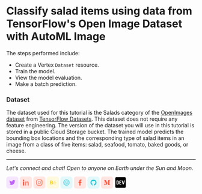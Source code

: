 # Classify salad items using data from TensorFlow's Open Image Dataset with AutoML Image

The steps performed include:

- Create a Vertex `Dataset` resource.
- Train the model.
- View the model evaluation.
- Make a batch prediction.


### Dataset

The dataset used for this tutorial is the Salads category of the [OpenImages dataset](https://www.tensorflow.org/datasets/catalog/open_images_v4) from [TensorFlow Datasets](https://www.tensorflow.org/datasets/catalog/overview). This dataset does not require any feature engineering. The version of the dataset you will use in this tutorial is stored in a public Cloud Storage bucket. The trained model predicts the bounding box locations and the corresponding type of salad items in an image from a class of five items: salad, seafood, tomato, baked goods, or cheese.

--------------------------------------------------------------------------------

_Let's connect and chat! Open to anyone on Earth under the Sun and Moon._

[![](https://github.com/paulycloud/paulycloud/blob/main/assets/twitter.png)](https://twitter.com/paulycloud) [![](https://github.com/paulycloud/paulycloud/blob/main/assets/linkedin.png)](https://www.linkedin.com/in/paulmkamau/) [![](https://github.com/paulycloud/paulycloud/blob/main/assets/insta.png)](https://www.instagram.com/paulykamau) [![](https://github.com/paulycloud/paulycloud/blob/main/assets/behance.png)](https://www.behance.net/paulycloud) [![](https://github.com/paulycloud/paulycloud/blob/main/assets/dribbble.png)](https://dribbble.com/paulycloud) [![](https://github.com/paulycloud/paulycloud/blob/main/assets/facebook.png)](https://www.facebook.com/paul.m.kamau.3/) [![](https://github.com/paulycloud/paulycloud/blob/main/assets/github.png)](https://github.com/paulycloud) [![](https://github.com/paulycloud/paulycloud/blob/main/assets/medium.png)](https://medium.com/@paulkamau) [![](https://github.com/paulycloud/paulycloud/blob/main/assets/dev.png)](https://dev.to/paulycloud)